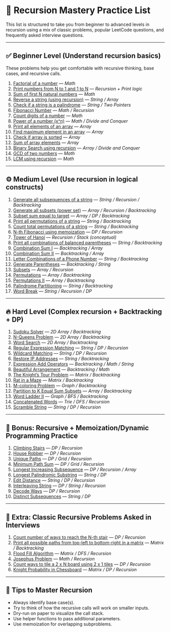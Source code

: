 # 🧠 Recursion Mastery Practice List

This list is structured to take you from beginner to advanced levels in recursion using a mix of classic problems, popular LeetCode questions, and frequently asked interview questions.

---

## ✅ **Beginner Level (Understand recursion basics)**

These problems help you get comfortable with recursive thinking, base cases, and recursive calls.

1. [Factorial of a number](https://www.geeksforgeeks.org/program-for-factorial-of-a-number/) — *Math*
2. [Print numbers from N to 1 and 1 to N](https://www.geeksforgeeks.org/print-numbers-1-n-using-recursion/) — *Recursion + Print logic*
3. [Sum of first N natural numbers](https://www.geeksforgeeks.org/program-for-sum-of-the-first-n-natural-numbers/) — *Math*
4. [Reverse a string (using recursion)](https://leetcode.com/problems/reverse-string/) — *String / Array*
5. [Check if a string is a palindrome](https://leetcode.com/problems/valid-palindrome/) — *String / Two Pointers*
6. [Fibonacci Number](https://leetcode.com/problems/fibonacci-number/) — *Math / Recursion*
7. [Count digits of a number](https://www.geeksforgeeks.org/count-digits-in-a-number/) — *Math*
8. [Power of a number (x^n)](https://leetcode.com/problems/powx-n/) — *Math / Divide and Conquer*
9. [Print all elements of an array](https://www.geeksforgeeks.org/recursive-function-to-print-an-array-in-reverse-order/) — *Array*
10. [Find maximum element in an array](https://www.geeksforgeeks.org/maximum-and-minimum-in-an-array/) — *Array*
11. [Check if array is sorted](https://www.geeksforgeeks.org/program-to-check-if-an-array-is-sorted-or-not/) — *Array*
12. [Sum of array elements](https://www.geeksforgeeks.org/sum-of-elements-in-a-given-array/) — *Array*
13. [Binary Search using recursion](https://leetcode.com/problems/binary-search/) — *Array / Divide and Conquer*
14. [GCD of two numbers](https://www.geeksforgeeks.org/euclidean-algorithms-basic-and-extended/) — *Math*
15. [LCM using recursion](https://www.geeksforgeeks.org/c-program-to-find-lcm-of-two-numbers-using-recursion/) — *Math*

---

## ⚙️ **Medium Level (Use recursion in logical constructs)**

1. [Generate all subsequences of a string](https://www.geeksforgeeks.org/print-subsequences-string/) — *String / Recursion / Backtracking*
2. [Generate all subsets (power set)](https://leetcode.com/problems/subsets/) — *Array / Recursion / Backtracking*
3. [Subset sum equal to target](https://leetcode.com/problems/partition-equal-subset-sum/) — *Array / DP / Backtracking*
4. [Print all permutations of a string](https://leetcode.com/problems/permutations/) — *String / Backtracking*
5. [Count total permutations of a string](https://www.geeksforgeeks.org/write-a-c-program-to-print-all-permutations-of-a-given-string/) — *String / Backtracking*
6. [N-th Fibonacci using memoization](https://leetcode.com/problems/fibonacci-number/description/) — *DP / Recursion*
7. [Tower of Hanoi](https://www.geeksforgeeks.org/c-program-for-tower-of-hanoi/) — *Recursion / Stack (conceptual)*
8. [Print all combinations of balanced parentheses](https://leetcode.com/problems/generate-parentheses/) — *String / Backtracking*
9. [Combination Sum I](https://leetcode.com/problems/combination-sum/) — *Backtracking / Array*
10. [Combination Sum II](https://leetcode.com/problems/combination-sum-ii/) — *Backtracking / Array*
11. [Letter Combinations of a Phone Number](https://leetcode.com/problems/letter-combinations-of-a-phone-number/) — *String / Backtracking*
12. [Generate Parentheses](https://leetcode.com/problems/generate-parentheses/) — *Backtracking / String*
13. [Subsets](https://leetcode.com/problems/subsets/) — *Array / Recursion*
14. [Permutations](https://leetcode.com/problems/permutations/) — *Array / Backtracking*
15. [Permutations II](https://leetcode.com/problems/permutations-ii/) — *Array / Backtracking*
16. [Palindrome Partitioning](https://leetcode.com/problems/palindrome-partitioning/) — *String / Backtracking*
17. [Word Break](https://leetcode.com/problems/word-break/) — *String / Recursion / DP*

---

## 🔥 **Hard Level (Complex recursion + Backtracking + DP)**

1. [Sudoku Solver](https://leetcode.com/problems/sudoku-solver/) — *2D Array / Backtracking*
2. [N-Queens Problem](https://leetcode.com/problems/n-queens/) — *2D Array / Backtracking*
3. [Word Search](https://leetcode.com/problems/word-search/) — *2D Array / Backtracking*
4. [Regular Expression Matching](https://leetcode.com/problems/regular-expression-matching/) — *String / DP / Recursion*
5. [Wildcard Matching](https://leetcode.com/problems/wildcard-matching/) — *String / DP / Recursion*
6. [Restore IP Addresses](https://leetcode.com/problems/restore-ip-addresses/) — *String / Backtracking*
7. [Expression Add Operators](https://leetcode.com/problems/expression-add-operators/) — *Backtracking / Math / String*
8. [Beautiful Arrangement](https://leetcode.com/problems/beautiful-arrangement/) — *Backtracking / Math*
9. [The Knight’s Tour Problem](https://www.geeksforgeeks.org/the-knights-tour-problem-backtracking-1/) — *Matrix / Backtracking*
10. [Rat in a Maze](https://www.geeksforgeeks.org/rat-in-a-maze-backtracking-2/) — *Matrix / Backtracking*
11. [M-coloring Problem](https://www.geeksforgeeks.org/m-coloring-problem/) — *Graph / Backtracking*
12. [Partition to K Equal Sum Subsets](https://leetcode.com/problems/partition-to-k-equal-sum-subsets/) — *Array / Backtracking*
13. [Word Ladder II](https://leetcode.com/problems/word-ladder-ii/) — *Graph / BFS / Backtracking*
14. [Concatenated Words](https://leetcode.com/problems/concatenated-words/) — *Trie / DFS / Recursion*
15. [Scramble String](https://leetcode.com/problems/scramble-string/) — *String / DP / Recursion*

---

## 🎯 **Bonus: Recursive + Memoization/Dynamic Programming Practice**

1. [Climbing Stairs](https://leetcode.com/problems/climbing-stairs/) — *DP / Recursion*
2. [House Robber](https://leetcode.com/problems/house-robber/) — *DP / Recursion*
3. [Unique Paths](https://leetcode.com/problems/unique-paths/) — *DP / Grid / Recursion*
4. [Minimum Path Sum](https://leetcode.com/problems/minimum-path-sum/) — *DP / Grid / Recursion*
5. [Longest Increasing Subsequence](https://leetcode.com/problems/longest-increasing-subsequence/) — *DP / Recursion / Array*
6. [Longest Palindromic Substring](https://leetcode.com/problems/longest-palindromic-substring/) — *String / DP*
7. [Edit Distance](https://leetcode.com/problems/edit-distance/) — *String / DP / Recursion*
8. [Interleaving String](https://leetcode.com/problems/interleaving-string/) — *DP / String / Recursion*
9. [Decode Ways](https://leetcode.com/problems/decode-ways/) — *DP / Recursion*
10. [Distinct Subsequences](https://leetcode.com/problems/distinct-subsequences/) — *String / DP*

---

## 🧩 **Extra: Classic Recursive Problems Asked in Interviews**

1. [Count number of ways to reach the N-th stair](https://leetcode.com/problems/climbing-stairs/) — *DP / Recursion*
2. [Print all possible paths from top-left to bottom-right in a matrix](https://www.geeksforgeeks.org/print-all-possible-paths-from-top-left-to-bottom-right-of-a-mxn-matrix/) — *Matrix / Backtracking*
3. [Flood Fill Algorithm](https://leetcode.com/problems/flood-fill/) — *Matrix / DFS / Recursion*
4. [Josephus Problem](https://www.geeksforgeeks.org/josephus-problem-set-1-a-on-solution/) — *Math / Recursion*
5. [Count ways to tile a 2 x N board using 2 x 1 tiles](https://www.geeksforgeeks.org/tiling-problem/) — *DP / Recursion*
6. [Knight Probability in Chessboard](https://leetcode.com/problems/knight-probability-in-chessboard/) — *Matrix / DP / Recursion*

---

## 📝 **Tips to Master Recursion**

* Always identify base case(s).
* Try to think of how the recursive calls will work on smaller inputs.
* Dry-run on paper to visualize the call stack.
* Use helper functions to pass additional parameters.
* Use memoization for overlapping subproblems.

